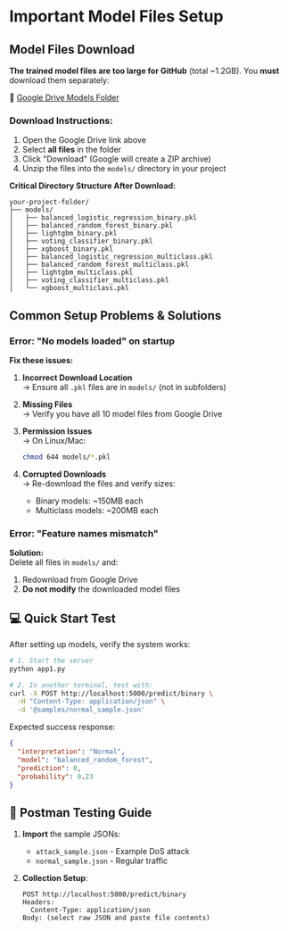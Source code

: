 # Important Model Files Setup

##  Model Files Download

**The trained model files are too large for GitHub** (total ~1.2GB). You **must** download them separately:

🔗 [Google Drive Models Folder](https://drive.google.com/drive/folders/1deB6nlLj0mgBXC2Xc4_AN20xq3CLlssv?usp=sharing)

### Download Instructions:
1. Open the Google Drive link above
2. Select **all files** in the folder
3. Click "Download" (Google will create a ZIP archive)
4. Unzip the files into the `models/` directory in your project

 **Critical Directory Structure After Download:**
```
your-project-folder/
├── models/
│   ├── balanced_logistic_regression_binary.pkl
│   ├── balanced_random_forest_binary.pkl
│   ├── lightgbm_binary.pkl
│   ├── voting_classifier_binary.pkl
│   ├── xgboost_binary.pkl
│   ├── balanced_logistic_regression_multiclass.pkl
│   ├── balanced_random_forest_multiclass.pkl
│   ├── lightgbm_multiclass.pkl
│   ├── voting_classifier_multiclass.pkl
│   └── xgboost_multiclass.pkl
```

## Common Setup Problems & Solutions

###  Error: "No models loaded" on startup
**Fix these issues:**
1. **Incorrect Download Location**  
   → Ensure all `.pkl` files are in `models/` (not in subfolders)

2. **Missing Files**  
   → Verify you have all 10 model files from Google Drive

3. **Permission Issues**  
   → On Linux/Mac:  
   ```bash
   chmod 644 models/*.pkl
   ```

4. **Corrupted Downloads**  
   → Re-download the files and verify sizes:
   - Binary models: ~150MB each  
   - Multiclass models: ~200MB each

###  Error: "Feature names mismatch"
**Solution:**  
Delete all files in `models/` and:
1. Redownload from Google Drive
2. **Do not modify** the downloaded model files

## 💻 Quick Start Test

After setting up models, verify the system works:

```bash
# 1. Start the server
python app1.py

# 2. In another terminal, test with:
curl -X POST http://localhost:5000/predict/binary \
  -H "Content-Type: application/json" \
  -d '@samples/normal_sample.json'
```

Expected success response:
```json
{
  "interpretation": "Normal",
  "model": "balanced_random_forest",
  "prediction": 0,
  "probability": 0.23
}
```

## 📝 Postman Testing Guide

1. **Import** the sample JSONs:
   - `attack_sample.json` - Example DoS attack
   - `normal_sample.json` - Regular traffic

2. **Collection Setup**:
   ```http
   POST http://localhost:5000/predict/binary
   Headers:
     Content-Type: application/json
   Body: (select raw JSON and paste file contents)
   ```
